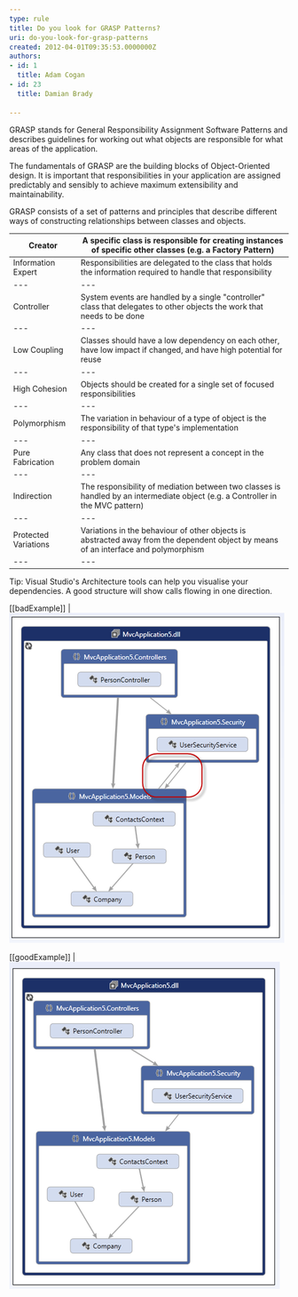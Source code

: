 ```yaml
---
type: rule
title: Do you look for GRASP Patterns?
uri: do-you-look-for-grasp-patterns
created: 2012-04-01T09:35:53.0000000Z
authors:
- id: 1
  title: Adam Cogan
- id: 23
  title: Damian Brady

---
```


GRASP stands for General Responsibility Assignment Software Patterns and describes guidelines for working out what objects are responsible for what areas of the application.
 
The fundamentals of GRASP are the building blocks of Object-Oriented design.  It is important that responsibilities in your application are assigned predictably and sensibly to achieve maximum extensibility and maintainability.

GRASP consists of a set of patterns and principles that describe different ways of constructing relationships between classes and objects.


| Creator | A specific class is responsible for creating instances of specific other classes (e.g. a Factory Pattern) |
| --- | --- |
| Information Expert | Responsibilities are delegated to the class that holds the information required to handle that responsibility |
| --- | --- |
| Controller | System events are handled by a single "controller" class that delegates to other objects the work that needs to be done |
| --- | --- |
| Low Coupling  | Classes should have a low dependency on each other, have low impact if changed, and have high potential for reuse |
| --- | --- |
| High Cohesion | Objects should be created for a single set of focused responsibilities |
| --- | --- |
| Polymorphism | The variation in behaviour of a type of object is the responsibility of that type's implementation |
| --- | --- |
| Pure Fabrication | Any class that does not represent a concept in the problem domain |
| --- | --- |
| Indirection | The responsibility of mediation between two classes is handled by an intermediate object (e.g. a Controller in the MVC pattern) |
| --- | --- |
| Protected Variations | Variations in the behaviour of other objects is abstracted away from the dependent object by means of an interface and polymorphism |
| --- | --- |


Tip: Visual Studio's Architecture tools can help you visualise your dependencies.  A good structure will show calls flowing in one direction.

[[badExample]]
| ![ Bad Example - Calls are going in both directions which hints at a poor architecture](architecture_responsibility_bad.png)

[[goodExample]]
| ![ Good Example - Calls are flowing in one direction hinting at a more sensible arrangement of responsibilities](architecture_responsibility_good.png)
